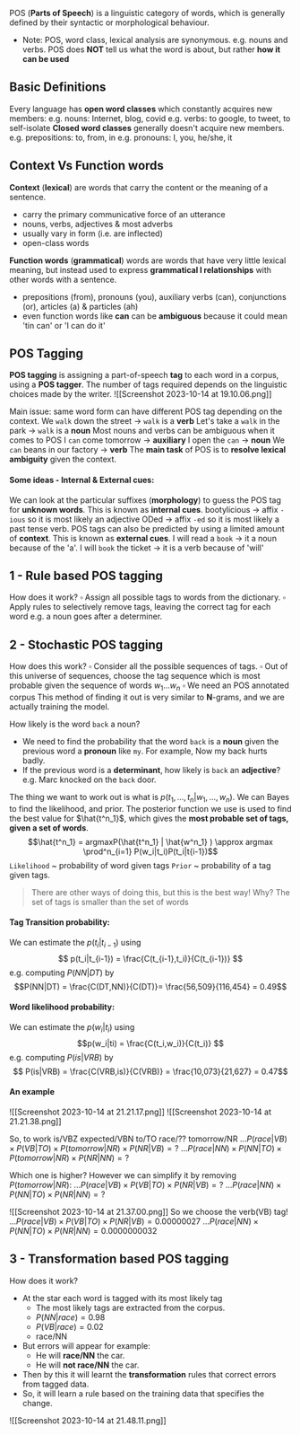POS (**Parts of Speech**) is a linguistic category of words, which is generally defined by their syntactic or morphological behaviour.
- Note: POS, word class, lexical analysis are synonymous. 
e.g. nouns and verbs. 
POS does **NOT** tell us what the word is about, but rather **how it can be used**

## Basic Definitions
Every language has **open word classes** which constantly acquires new members:
	e.g. nouns: Internet, blog, covid
	e.g. verbs: to google, to tweet, to self-isolate
**Closed word classes** generally doesn't acquire new members.
	e.g. prepositions: to, from, in
	e.g. pronouns: I, you, he/she, it

## Context Vs Function words
**Context** (**lexical**) are words that carry the content or the meaning of a sentence.
- carry the primary communicative force of an utterance 
- nouns, verbs, adjectives & most adverbs 
- usually vary in form (i.e. are inflected) 
- open-class words

**Function words** (**grammatical**) words are words that have very little lexical meaning, but instead used to express **grammatical l relationships** with other words with a sentence.
- prepositions (from), pronouns (you), auxiliary verbs (can), conjunctions (or), articles (a) & particles (ah)
- even function words like **can** can be **ambiguous** because it could mean 'tin can' or 'I can do it'

## POS Tagging
**POS tagging** is assigning a part-of-speech **tag** to each word in a corpus, using a **POS tagger**. The number of tags required depends on the linguistic choices made by the writer.
![[Screenshot 2023-10-14 at 19.10.06.png]]

Main issue: same word form can have different POS tag depending on the context.
	We `walk` down the street $\longrightarrow$ `walk` is a **verb**
	Let's take a `walk` in the park $\longrightarrow$ `walk` is a **noun**
Most nouns and verbs can be ambiguous when it comes to POS 
	I `can` come tomorrow $\longrightarrow$ **auxiliary**
	I open the `can` $\longrightarrow$ **noun**
	We `can` beans in our factory $\longrightarrow$ **verb**
The **main task** of POS is to **resolve lexical ambiguity** given the context.
#### Some ideas - Internal & External cues:
We can look at the particular suffixes (**morphology**) to guess the POS tag for **unknown words**. This is known as **internal cues**.
	bootylicious $\longrightarrow$ affix `-ious` so it is most likely an adjective
	ODed $\longrightarrow$ affix `-ed` so it is most likely a past tense verb.
POS tags can also be predicted by using a limited amount of **context**. This is known as **external cues**.
	I will read a `book` $\longrightarrow$ it a noun because of the 'a'.
	I will `book` the ticket $\longrightarrow$ it is a verb because of 'will'


## 1 - Rule based POS tagging
How does it work?
	$\square$  Assign all possible tags to words from the dictionary. 
	$\square$  Apply rules to selectively remove tags, leaving the correct tag for each word e.g. a noun goes after a determiner. 
## 2 - Stochastic POS tagging
How does this work?
	$\square$  Consider all the possible sequences of tags.
	$\square$  Out of this universe of sequences, choose the tag sequence which is most probable given the sequence of words $w_1 ... w_n$
	$\square$  We need an POS annotated corpus
This method of finding it out is very similar to $\mathbf{N}$-grams, and we are actually training the model.  

How likely is the word `back` a noun?
- We need to find the probability that the word `back` is a **noun** given the previous word a **pronoun** like `my`. For example, Now my back hurts badly.
- If the previous word is a **determinant**, how likely is `back` an **adjective**? e.g. Marc knocked on the `back` door.

The thing we want to work out is what is $p(t_1,...,t_n| w_1,...,w_n)$. We can Bayes to find the likelihood, and prior.
The posterior function we use is used to find the best value for $\hat{t^n_1}$, which gives the **most probable set of tags, given a set of words**.
$$\hat{t^n_1} = argmaxP(\hat{t^n_1} | \hat{w^n_1} ) \approx argmax \prod^n_{i=1} P(w_i|t_i)P(t_i|t{i-1})$$
	`Likelihood` ~  probability of word given tags
	`Prior` ~ probability of a tag given tags.

> There are other ways of doing this, but this is the best way! Why?
> The set of tags is smaller than the set of words


#### Tag Transition probability:
We can estimate the $p(t_i|t_{i-1})$ using
$$ p(t_i|t_{i-1}) = \frac{C(t_{i-1},t_i)}{C(t_{i-1})} $$
	e.g. computing $P(NN|DT)$ by
	$$P(NN|DT) = \frac{C(DT,NN)}{C(DT)}= \frac{56,509}{116,454} = 0.49$$
#### Word likelihood probability:
We can estimate the $p(w_i|t_i)$ using
$$p(w_i|ti) = \frac{C(t_i,w_i)}{C(t_i)} $$
	e.g. computing $P(is | VRB)$ by
	$$ P(is|VRB) = \frac{C(VRB,is)}{C(VRB)} = \frac{10,073}{21,627} = 0.47$$
#### An example
![[Screenshot 2023-10-14 at 21.21.17.png]]
![[Screenshot 2023-10-14 at 21.21.38.png]]

So, to work  is/VBZ expected/VBN to/TO race/?? tomorrow/NR
	$...P(race|VB) \times P(VB|TO) \times P(tomorrow|NR) \times P(NR|VB) = ?$
	$...P(race|NN) \times P(NN|TO) \times P(tomorrow|NR) \times P(NR|NN) = ?$

Which one is higher? However we can simplify it by removing $P(tomorrow|NR)$:
	$...P(race|VB) \times P(VB|TO) \times P(NR|VB) = ?$
	$...P(race|NN) \times P(NN|TO) \times P(NR|NN) = ?$

![[Screenshot 2023-10-14 at 21.37.00.png]]
So we choose the verb(VB) tag!
	$...P(race|VB) \times P(VB|TO) \times P(NR|VB) =  0.00000027$
	$...P(race|NN) \times P(NN|TO) \times P(NR|NN) = 0.0000000032$


## 3 - Transformation based POS tagging
How does it work?
- At the star each word is tagged with its most likely tag
	- The most likely tags are extracted from the corpus.
	- $P(NN|race) = 0.98$
	- $P(VB|race) = 0.02$
	- race/NN
- But errors will appear for example:
	- He will **race/NN** the car.
	- He will **not race/NN** the car.
- Then by this it will learnt the **transformation** rules that correct errors from tagged data.
- So, it will learn a rule based on the training data that specifies the change.

![[Screenshot 2023-10-14 at 21.48.11.png]]




